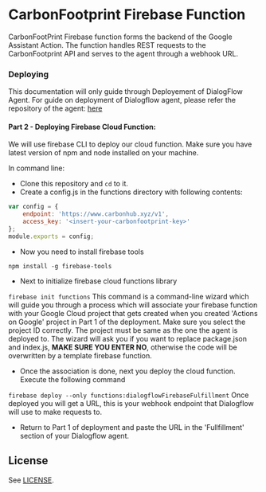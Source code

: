 # CarbonFootprint Firebase Function


CarbonFootPrint Firebase function forms the backend of the Google Assistant Action. The function handles REST requests to the CarbonFootprint API and serves to the agent through a webhook URL.

### Deploying

This documentation will only guide through Deployement of DialogFlow Agent. For guide on deployment of Dialogflow agent, please refer the repository of the agent: [here](https://gitlab.com/aossie/CarbonAssistant-Agent)
#### Part 2 - Deploying Firebase Cloud Function:
We will use firebase CLI to deploy our cloud function. Make sure you have latest version of npm and node installed on your machine.

In command line:
- Clone this repository and `cd` to it.
- Create a config.js in the functions directory with following contents:
``` javascript
var config = {
    endpoint: 'https://www.carbonhub.xyz/v1',
    access_key: '<insert-your-carbonfootprint-key>'
};
module.exports = config;
```
- Now you need to install firebase tools

`npm install -g firebase-tools`
- Next to initialize firebase cloud functions library

`firebase init functions`
This command is a command-line wizard which will guide you through a process which will associate your firebase function with your Google Cloud project that gets created when you created 'Actions on Google' project in Part 1 of the deployment. Make sure you select the project ID correctly. The project must be same as the one the agent is deployed to. The wizard will ask you if you want to replace package.json and index.js, **MAKE SURE YOU ENTER NO**, otherwise the code will be overwritten by a template firebase function.
- Once the association is done, next you deploy the cloud function. Execute the following command

`firebase deploy --only functions:dialogflowFirebaseFulfillment`
Once deployed you will get a URL, this is your webhook endpoint that Dialogflow will use to make requests to.
- Return to Part 1 of deployment and paste the URL in the 'Fullfillment' section of your Dialogflow agent.


License
----
See [LICENSE](LICENSE).
